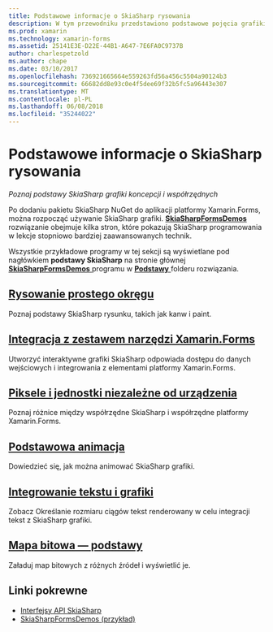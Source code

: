 ```yaml
---
title: Podstawowe informacje o SkiaSharp rysowania
description: W tym przewodniku przedstawiono podstawowe pojęcia grafiki SkiaSharp i współrzędnych w aplikacji platformy Xamarin.Forms.
ms.prod: xamarin
ms.technology: xamarin-forms
ms.assetid: 25141E3E-D22E-44B1-A647-7E6FA0C9737B
author: charlespetzold
ms.author: chape
ms.date: 03/10/2017
ms.openlocfilehash: 736921665664e559263fd56a456c5504a90124b3
ms.sourcegitcommit: 66682dd8e93c0e4f5dee69f32b5fc5a96443e307
ms.translationtype: MT
ms.contentlocale: pl-PL
ms.lasthandoff: 06/08/2018
ms.locfileid: "35244022"
---
```

# <a name="skiasharp-drawing-basics"></a>Podstawowe informacje o SkiaSharp rysowania

_Poznaj podstawy SkiaSharp grafiki koncepcji i współrzędnych_

Po dodaniu pakietu SkiaSharp NuGet do aplikacji platformy Xamarin.Forms, można rozpocząć używanie SkiaSharp grafiki. [ **SkiaSharpFormsDemos** ](https://developer.xamarin.com/samples/xamarin-forms/SkiaSharpForms/Demos/) rozwiązanie obejmuje kilka stron, które pokazują SkiaSharp programowania w lekcje stopniowo bardziej zaawansowanych technik.

Wszystkie przykładowe programy w tej sekcji są wyświetlane pod nagłówkiem **podstawy SkiaSharp** na stronie głównej [ **SkiaSharpFormsDemos** ](https://developer.xamarin.com/samples/xamarin-forms/SkiaSharpForms/Demos/) programu w [ **Podstawy** ](https://github.com/xamarin/xamarin-forms-samples/tree/master/SkiaSharpForms/Demos/Demos/SkiaSharpFormsDemos/Basics) folderu rozwiązania.

## <a name="drawing-a-simple-circlecirclemd"></a>[Rysowanie prostego okręgu](circle.md)

Poznaj podstawy SkiaSharp rysunku, takich jak kanw i paint.

## <a name="integrating-with-xamarinformsintegrationmd"></a>[Integracja z zestawem narzędzi Xamarin.Forms](integration.md)

Utworzyć interaktywne grafiki SkiaSharp odpowiada dostępu do danych wejściowych i integrowania z elementami platformy Xamarin.Forms.

## <a name="pixels-and-device-independent-unitspixelsmd"></a>[Piksele i jednostki niezależne od urządzenia](pixels.md)

Poznaj różnice między współrzędne SkiaSharp i współrzędne platformy Xamarin.Forms.

## <a name="basic-animationanimationmd"></a>[Podstawowa animacja](animation.md)

Dowiedzieć się, jak można animować SkiaSharp grafiki.

## <a name="integrating-text-and-graphicstextmd"></a>[Integrowanie tekstu i grafiki](text.md)

Zobacz Określanie rozmiaru ciągów tekst renderowany w celu integracji tekst z SkiaSharp grafiki.

## <a name="bitmap-basicsbitmapsmd"></a>[Mapa bitowa — podstawy](bitmaps.md)

Załaduj map bitowych z różnych źródeł i wyświetlić je.


## <a name="related-links"></a>Linki pokrewne

- [Interfejsy API SkiaSharp](https://developer.xamarin.com/api/root/SkiaSharp/)
- [SkiaSharpFormsDemos (przykład)](https://developer.xamarin.com/samples/xamarin-forms/SkiaSharpForms/Demos/)

